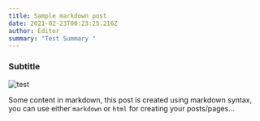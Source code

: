 ```yaml
---
title: Sample markdown post
date: 2021-02-23T00:23:25.216Z
author: Editor
summary: "Test Summary "
---
```

### Subtitle

![test](/images/11ty-images.png)

Some content in markdown, this post is created using markdown syntax, you can use either `markdown` or `html` for creating your posts/pages...
